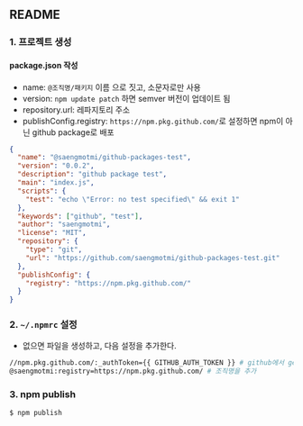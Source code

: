 ## README

### 1. 프로젝트 생성

#### package.json 작성

- name: `@조직명/패키지` 이름 으로 짓고, 소문자로만 사용
- version: `npm update patch` 하면 semver 버전이 업데이트 됨
- repository.url: 레파지토리 주소
- publishConfig.registry: `https://npm.pkg.github.com/`로 설정하면 npm이 아닌 github package로 배포

```json
{
  "name": "@saengmotmi/github-packages-test",
  "version": "0.0.2",
  "description": "github package test",
  "main": "index.js",
  "scripts": {
    "test": "echo \"Error: no test specified\" && exit 1"
  },
  "keywords": ["github", "test"],
  "author": "saengmotmi",
  "license": "MIT",
  "repository": {
    "type": "git",
    "url": "https://github.com/saengmotmi/github-packages-test.git"
  },
  "publishConfig": {
    "registry": "https://npm.pkg.github.com/"
  }
}
```

### 2. `~/.npmrc` 설정

- 없으면 파일을 생성하고, 다음 설정을 추가한다.

```bash
//npm.pkg.github.com/:_authToken={{ GITHUB_AUTH_TOKEN }} # github에서 generate한 token (repo, write/read:packages 권한이 필요)
@saengmotmi:registry=https://npm.pkg.github.com/ # 조직명을 추가
```

### 3. npm publish

```bash
$ npm publish
```
